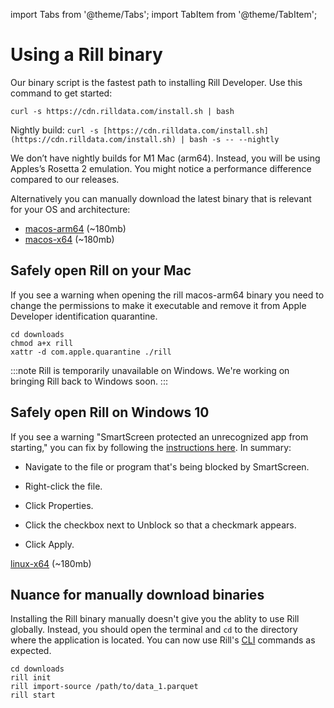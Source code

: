 import Tabs from '@theme/Tabs';
import TabItem from '@theme/TabItem';

# Using a Rill binary
Our binary script is the fastest path to installing Rill Developer. Use this command to get started:
```
curl -s https://cdn.rilldata.com/install.sh | bash
```

Nightly build:
`curl -s [https://cdn.rilldata.com/install.sh](https://cdn.rilldata.com/install.sh) | bash -s -- --nightly`

We don’t have nightly builds for M1 Mac (arm64). Instead, you will be using Apples’s Rosetta 2 emulation. You might notice a performance difference compared to our releases.


Alternatively you can manually download the latest binary that is relevant for your OS and architecture:

<Tabs >
  <TabItem label="MacOS" value="mac">

- [macos-arm64](https://cdn.rilldata.com/rill/latest/macos-arm64/rill) (~180mb)
- [macos-x64](https://cdn.rilldata.com/rill/latest/macos-x64/rill) (~180mb) 

## Safely open Rill on your Mac
If you see a warning when opening the rill macos-arm64 binary you need to change the permissions to make it executable and remove it from Apple Developer identification quarantine.
```
cd downloads
chmod a+x rill
xattr -d com.apple.quarantine ./rill
```

  </TabItem>
  <TabItem label="Windows" value="win">

:::note
Rill is temporarily unavailable on Windows. We're working on bringing Rill back to Windows soon.
:::

## Safely open Rill on Windows 10

If you see a warning "SmartScreen protected an unrecognized app from starting," you can fix by following the [instructions here](https://www.windowscentral.com/how-fix-app-has-been-blocked-your-protection-windows-10#open). In summary:
- Navigate to the file or program that's being blocked by SmartScreen.
- Right-click the file.
- Click Properties.
- Click the checkbox next to Unblock so that a checkmark appears.
- Click Apply.


  </TabItem>
  <TabItem label="Linux" value="linux">

[linux-x64](https://cdn.rilldata.com/rill/latest/linux-x64/rill) (~180mb)

  </TabItem>
</Tabs>

## Nuance for manually download binaries
Installing the Rill binary manually doesn't give you the ablity to use Rill globally. Instead, you should open the terminal and `cd` to the directory where the application is located. You can now use Rill's [CLI](../cli.md) commands as expected.
```
cd downloads
rill init
rill import-source /path/to/data_1.parquet
rill start
```
